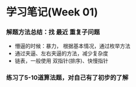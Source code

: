 # 学习笔记(Week 01)


### 解题方法总结：找 最近 重复子问题
- 懵逼的时候：暴力， 根据基本情况，通过枚举方法
- 通过夹逼、左右夹逼的方法，减少复杂度
- 链表，一般使用 双指针(排序)、快慢指针


### 练习了5-10道算法题，对自己有了初步的了解